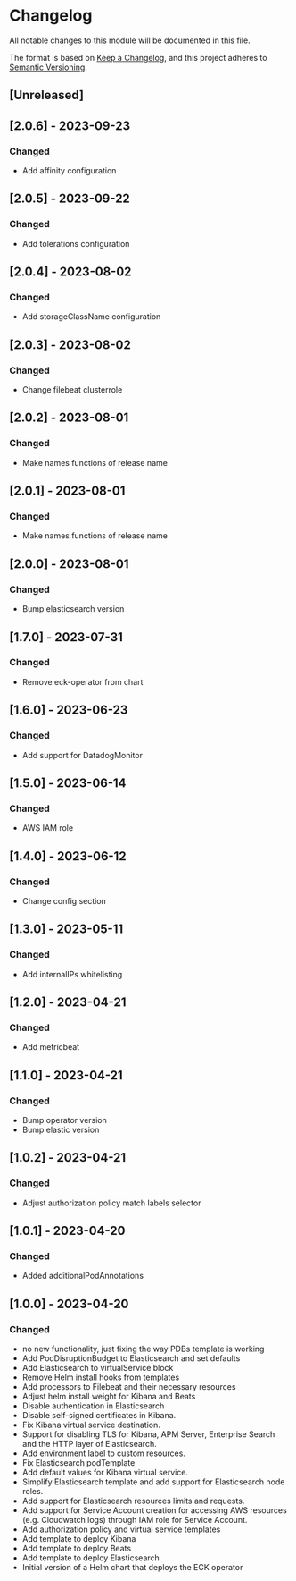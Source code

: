# Changelog

All notable changes to this module will be documented in this file.

The format is based on [Keep a Changelog](https://keepachangelog.com/en/1.0.0/),
and this project adheres to [Semantic Versioning](https://semver.org/spec/v2.0.0.html).

## [Unreleased]

## [2.0.6] - 2023-09-23
### Changed
- Add affinity configuration

## [2.0.5] - 2023-09-22
### Changed
- Add tolerations configuration

## [2.0.4] - 2023-08-02
### Changed
- Add storageClassName configuration

## [2.0.3] - 2023-08-02
### Changed
- Change filebeat clusterrole

## [2.0.2] - 2023-08-01
### Changed
- Make names functions of release name

## [2.0.1] - 2023-08-01
### Changed
- Make names functions of release name

## [2.0.0] - 2023-08-01
### Changed
- Bump elasticsearch version

## [1.7.0] - 2023-07-31
### Changed
- Remove eck-operator from chart

## [1.6.0] - 2023-06-23
### Changed
- Add support for DatadogMonitor

## [1.5.0] - 2023-06-14
### Changed
- AWS IAM role

## [1.4.0] - 2023-06-12
### Changed
- Change config section

## [1.3.0] - 2023-05-11
### Changed
- Add internalIPs whitelisting

## [1.2.0] - 2023-04-21
### Changed
- Add metricbeat

## [1.1.0] - 2023-04-21
### Changed
- Bump operator version
- Bump elastic version

## [1.0.2] - 2023-04-21
### Changed
- Adjust authorization policy match labels selector

## [1.0.1] - 2023-04-20
### Changed
- Added additionalPodAnnotations

## [1.0.0] - 2023-04-20
### Changed
- no new functionality, just fixing the way PDBs template is working
- Add PodDisruptionBudget to Elasticsearch and set defaults
- Add Elasticsearch to virtualService block
- Remove Helm install hooks from templates
- Add processors to Filebeat and their necessary resources
- Adjust helm install weight for Kibana and Beats
- Disable authentication in Elasticsearch
- Disable self-signed certificates in Kibana.
- Fix Kibana virtual service destination.
- Support for disabling TLS for Kibana, APM Server, Enterprise Search and the HTTP layer of Elasticsearch.
- Add environment label to custom resources.
- Fix Elasticsearch podTemplate
- Add default values for Kibana virtual service.
- Simplify Elasticsearch template and add support for Elasticsearch node roles.
- Add support for Elasticsearch resources limits and requests.
- Add support for Service Account creation for accessing AWS resources (e.g. Cloudwatch logs) through IAM role for Service Account.
- Add authorization policy and virtual service templates
- Add template to deploy Kibana
- Add template to deploy Beats
- Add template to deploy Elasticsearch
- Initial version of a Helm chart that deploys the ECK operator
